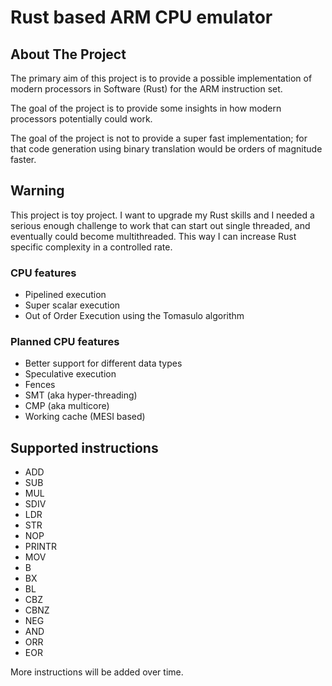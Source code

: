 # Rust based ARM CPU emulator

## About The Project
The primary aim of this project is to provide a possible implementation of modern
processors in Software (Rust) for the ARM instruction set.

The goal of the project is to provide some insights in how modern processors potentially
could work.

The goal of the project is not to provide a super fast implementation; for that
code generation using binary translation would be orders of magnitude faster.  

## Warning

This project is toy project. I want to upgrade my Rust skills and I needed a serious
enough challenge to work that can start out single threaded, and eventually could become
multithreaded. This way I can increase Rust specific complexity in a controlled rate.

### CPU features 

* Pipelined execution
* Super scalar execution
* Out of Order Execution using the Tomasulo algorithm

### Planned CPU features
* Better support for different data types
* Speculative execution
* Fences
* SMT (aka hyper-threading)
* CMP (aka multicore)
* Working cache (MESI based)

## Supported instructions

* ADD
* SUB
* MUL
* SDIV
* LDR
* STR
* NOP
* PRINTR
* MOV
* B
* BX
* BL
* CBZ
* CBNZ
* NEG
* AND
* ORR
* EOR

More instructions will be added over time.